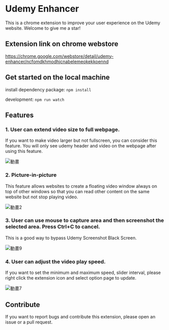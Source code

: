 # Udemy Enhancer
This is a chrome extension to improve your user experience on the Udemy website. Welcome to give me a star!

## Extension link on chrome webstore
https://chrome.google.com/webstore/detail/udemy-enhancer/ncfomdkhmodhjcnabelemeokekkoennd

## Get started on the local machine
install dependency package: `npm install`

development: `npm run watch`

## Features
### 1. User can extend video size to full webpage.
If you want to make video larger but not fullscreen, you can consider this feature. You will only see udemy header and video on the webpage after using this feature.

![動畫](https://github.com/a90100/udemy-enhancer/assets/31992650/2b722581-d6d0-46ff-85a7-543bdfa16816)

### 2. Picture-in-picture
This feature allows websites to create a floating video window always on top of other windows so that you can read other content on the same website but not stop playing video.

![動畫2](https://github.com/a90100/udemy-enhancer/assets/31992650/0c59deaf-2463-480c-a9e8-05cb26566fd3)

### 3. User can use mouse to capture area and then screenshot the selected area. Press Ctrl+C to cancel.
This is a good way to bypass Udemy Screenshot Black Screen.

![動畫9](https://github.com/a90100/udemy-enhancer/assets/31992650/76a56de1-37ec-46d1-972c-fb9727552658)

### 4. User can adjust the video play speed.
If you want to set the minimum and maximum speed, slider interval, please right click the extension icon and select option page to update.

![動畫7](https://github.com/a90100/udemy-enhancer/assets/31992650/ba6898f0-b218-4d92-9a7e-dcf7001bcfc2)

## Contribute
If you want to report bugs and contribute this extension, please open an issue or a pull request.
